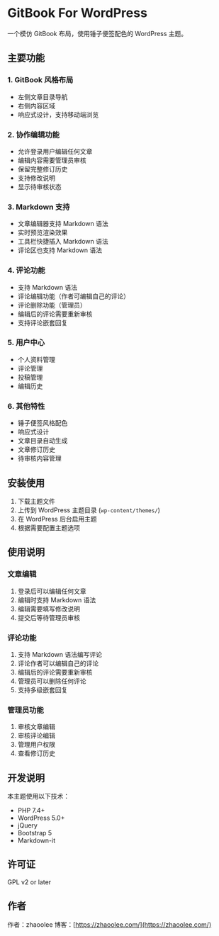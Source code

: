 # GitBook For WordPress

一个模仿 GitBook 布局，使用锤子便签配色的 WordPress 主题。

## 主要功能

### 1. GitBook 风格布局
- 左侧文章目录导航
- 右侧内容区域
- 响应式设计，支持移动端浏览

### 2. 协作编辑功能
- 允许登录用户编辑任何文章
- 编辑内容需要管理员审核
- 保留完整修订历史
- 支持修改说明
- 显示待审核状态

### 3. Markdown 支持
- 文章编辑器支持 Markdown 语法
- 实时预览渲染效果
- 工具栏快捷插入 Markdown 语法
- 评论区也支持 Markdown 语法

### 4. 评论功能
- 支持 Markdown 语法
- 评论编辑功能（作者可编辑自己的评论）
- 评论删除功能（管理员）
- 编辑后的评论需要重新审核
- 支持评论嵌套回复

### 5. 用户中心
- 个人资料管理
- 评论管理
- 投稿管理
- 编辑历史

### 6. 其他特性
- 锤子便签风格配色
- 响应式设计
- 文章目录自动生成
- 文章修订历史
- 待审核内容管理

## 安装使用

1. 下载主题文件
2. 上传到 WordPress 主题目录 (`wp-content/themes/`)
3. 在 WordPress 后台启用主题
4. 根据需要配置主题选项

## 使用说明

### 文章编辑
1. 登录后可以编辑任何文章
2. 编辑时支持 Markdown 语法
3. 编辑需要填写修改说明
4. 提交后等待管理员审核

### 评论功能
1. 支持 Markdown 语法编写评论
2. 评论作者可以编辑自己的评论
3. 编辑后的评论需要重新审核
4. 管理员可以删除任何评论
5. 支持多级嵌套回复

### 管理员功能
1. 审核文章编辑
2. 审核评论编辑
3. 管理用户权限
4. 查看修订历史

## 开发说明

本主题使用以下技术：
- PHP 7.4+
- WordPress 5.0+
- jQuery
- Bootstrap 5
- Markdown-it

## 许可证

GPL v2 or later

## 作者

作者：zhaoolee
博客：[https://zhaoolee.com/](https://zhaoolee.com/)